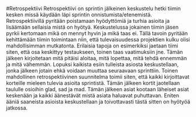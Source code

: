 #Retrospektiivi
Retrospektiivi on sprintin jälkeinen keskustelu hetki tiimin kesken missä käydään läpi sprintin onnistumista/etenemistä.
Retrospektiivillä pyritään poistamaan hyödyttömiä ja turhia asioita ja lisäämään sellaisia mistä on hyötyä.
Keskustelussa jokainen tiimin jäsen pyrkii kertomaan mikä on mennyt hyvin ja mikä taas ei.
Tällä tavoin pyritään kehittämään tiimin toimintaan niin, että tulevaisuudessa projektien kulku olisi mahdollisimman mutkatonta. Erilaisia tapoja on esimerkiksi jaetaan tiimi siten, että osa keskittyy testaukseen, toinen taas vaatimuksiin jne. Tämän jälkeen kirjoitetaan mitä pitäisi aloitaa, mitä lopettaa, mitä tehdä ennemmän ja mitä vähemmän. Lopuksi kaikista esiin tulleista asiosta keskustellaan, jonka jälkeen jotain ehkä voidaan muuttaa seuraavaan sprinttiin. Toinen mahdollinen retrospektiivinen suunnitelma toimii siten, että kaikki kirjoittavat korteille mieleen tulevia asioita sprintistä. Tämän jälkeen kortit jaotellaan taululle osioihin glad, sad ja mad. Tämän jälkeen asiat kootaan läheiset asiat keskenään ja kaikki äänestävät mistä asiata haluavat puhuttavan. Eniten ääniä saaneista asioista keskustellaan ja toivottavasti tästä sitten on hyötyöä jatkossa.

